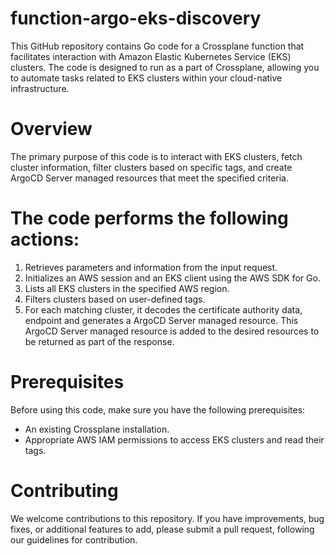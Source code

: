 # function-argo-eks-discovery
This GitHub repository contains Go code for a Crossplane function that facilitates interaction with Amazon Elastic Kubernetes Service (EKS) clusters. The code is designed to run as a part of Crossplane, allowing you to automate tasks related to EKS clusters within your cloud-native infrastructure.

# Overview
The primary purpose of this code is to interact with EKS clusters, fetch cluster information, filter clusters based on specific tags, and create ArgoCD Server managed resources that meet the specified criteria.

# The code performs the following actions:

1. Retrieves parameters and information from the input request.
2. Initializes an AWS session and an EKS client using the AWS SDK for Go.
3. Lists all EKS clusters in the specified AWS region.
4. Filters clusters based on user-defined tags.
5. For each matching cluster, it decodes the certificate authority data, endpoint and generates a ArgoCD Server managed resource.
This ArgoCD Server managed resource is added to the desired resources to be returned as part of the response.

# Prerequisites
Before using this code, make sure you have the following prerequisites:

- An existing Crossplane installation.
- Appropriate AWS IAM permissions to access EKS clusters and read their tags.

# Contributing
We welcome contributions to this repository. If you have improvements, bug fixes, or additional features to add, please submit a pull request, following our guidelines for contribution.
